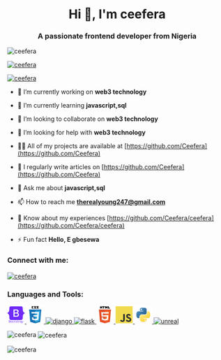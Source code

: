 <h1 align="center">Hi 👋, I'm ceefera</h1>
<h3 align="center">A passionate frontend developer from Nigeria</h3>

<p align="left"> <img src="https://komarev.com/ghpvc/?username=ceefera&label=Profile%20views&color=0e75b6&style=flat" alt="ceefera" /> </p>

<p align="left"> <a href="https://github.com/ryo-ma/github-profile-trophy"><img src="https://github-profile-trophy.vercel.app/?username=ceefera" alt="ceefera" /></a> </p>

<p align="left"> <a href="https://twitter.com/ceefera" target="blank"><img src="https://img.shields.io/twitter/follow/ceefera?logo=twitter&style=for-the-badge" alt="ceefera" /></a> </p>

- 🔭 I’m currently working on **web3 technology**

- 🌱 I’m currently learning **javascript,sql**

- 👯 I’m looking to collaborate on **web3 technology**

- 🤝 I’m looking for help with **web3 technology**

- 👨‍💻 All of my projects are available at [https://github.com/Ceefera](https://github.com/Ceefera)

- 📝 I regularly write articles on [https://github.com/Ceefera](https://github.com/Ceefera)

- 💬 Ask me about **javascript,sql**

- 📫 How to reach me **therealyoung247@gmail.com**

- 📄 Know about my experiences [https://github.com/Ceefera/ceefera](https://github.com/Ceefera/ceefera)

- ⚡ Fun fact **Hello, E gbesewa**

<h3 align="left">Connect with me:</h3>
<p align="left">
<a href="https://twitter.com/ceefera" target="blank"><img align="center" src="https://raw.githubusercontent.com/rahuldkjain/github-profile-readme-generator/master/src/images/icons/Social/twitter.svg" alt="ceefera" height="30" width="40" /></a>
</p>

<h3 align="left">Languages and Tools:</h3>
<p align="left"> <a href="https://getbootstrap.com" target="_blank" rel="noreferrer"> <img src="https://raw.githubusercontent.com/devicons/devicon/master/icons/bootstrap/bootstrap-plain-wordmark.svg" alt="bootstrap" width="40" height="40"/> </a> <a href="https://www.w3schools.com/css/" target="_blank" rel="noreferrer"> <img src="https://raw.githubusercontent.com/devicons/devicon/master/icons/css3/css3-original-wordmark.svg" alt="css3" width="40" height="40"/> </a> <a href="https://www.djangoproject.com/" target="_blank" rel="noreferrer"> <img src="https://cdn.worldvectorlogo.com/logos/django.svg" alt="django" width="40" height="40"/> </a> <a href="https://flask.palletsprojects.com/" target="_blank" rel="noreferrer"> <img src="https://www.vectorlogo.zone/logos/pocoo_flask/pocoo_flask-icon.svg" alt="flask" width="40" height="40"/> </a> <a href="https://www.w3.org/html/" target="_blank" rel="noreferrer"> <img src="https://raw.githubusercontent.com/devicons/devicon/master/icons/html5/html5-original-wordmark.svg" alt="html5" width="40" height="40"/> </a> <a href="https://developer.mozilla.org/en-US/docs/Web/JavaScript" target="_blank" rel="noreferrer"> <img src="https://raw.githubusercontent.com/devicons/devicon/master/icons/javascript/javascript-original.svg" alt="javascript" width="40" height="40"/> </a> <a href="https://www.python.org" target="_blank" rel="noreferrer"> <img src="https://raw.githubusercontent.com/devicons/devicon/master/icons/python/python-original.svg" alt="python" width="40" height="40"/> </a> <a href="https://unrealengine.com/" target="_blank" rel="noreferrer"> <img src="https://raw.githubusercontent.com/kenangundogan/fontisto/036b7eca71aab1bef8e6a0518f7329f13ed62f6b/icons/svg/brand/unreal-engine.svg" alt="unreal" width="40" height="40"/> </a> </p>

<p><img align="left" src="https://github-readme-stats.vercel.app/api/top-langs?username=ceefera&show_icons=true&locale=en&layout=compact" alt="ceefera" /></p>

<p>&nbsp;<img align="center" src="https://github-readme-stats.vercel.app/api?username=ceefera&show_icons=true&locale=en" alt="ceefera" /></p>

<p><img align="center" src="https://github-readme-streak-stats.herokuapp.com/?user=ceefera&" alt="ceefera" /></p>

